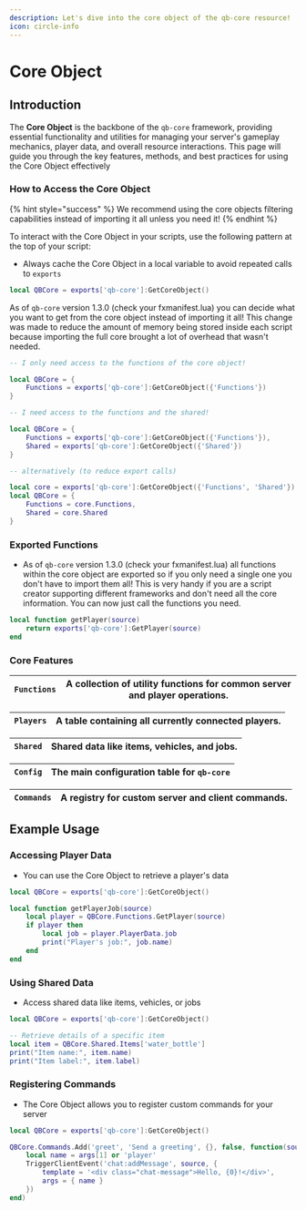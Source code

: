 ```yaml
---
description: Let's dive into the core object of the qb-core resource!
icon: circle-info
---
```


# Core Object

## Introduction

The **Core Object** is the backbone of the `qb-core` framework, providing essential functionality and utilities for managing your server's gameplay mechanics, player data, and overall resource interactions. This page will guide you through the key features, methods, and best practices for using the Core Object effectively

### How to Access the Core Object

{% hint style="success" %}
We recommend using the core objects filtering capabilities instead of importing it all unless you need it!
{% endhint %}

To interact with the Core Object in your scripts, use the following pattern at the top of your script:

* Always cache the Core Object in a local variable to avoid repeated calls to `exports`

```lua
local QBCore = exports['qb-core']:GetCoreObject()
```

As of `qb-core` version 1.3.0 (check your fxmanifest.lua) you can decide what you want to get from the core object instead of importing it all! This change was made to reduce the amount of memory being stored inside each script because importing the full core brought a lot of overhead that wasn't needed.

```lua
-- I only need access to the functions of the core object!

local QBCore = {
    Functions = exports['qb-core']:GetCoreObject({'Functions'})
}

-- I need access to the functions and the shared!

local QBCore = {
    Functions = exports['qb-core']:GetCoreObject({'Functions'}),
    Shared = exports['qb-core']:GetCoreObject({'Shared'})
}

-- alternatively (to reduce export calls)

local core = exports['qb-core']:GetCoreObject({'Functions', 'Shared'})
local QBCore = {
    Functions = core.Functions,
    Shared = core.Shared
}
```

### Exported Functions

* As of `qb-core` version 1.3.0 (check your fxmanifest.lua) all functions within the core object are exported so if you only need a single one you don't have to import them all! This is very handy if you are a script creator supporting different frameworks and don't need all the core information. You can now just call the functions you need.

```lua
local function getPlayer(source)
    return exports['qb-core']:GetPlayer(source)
end
```

### Core Features

| `Functions` | A collection of utility functions for common server and player operations. |
| ----------- | -------------------------------------------------------------------------- |

| `Players` | A table containing all currently connected players. |
| --------- | --------------------------------------------------- |

| `Shared` | Shared data like items, vehicles, and jobs. |
| -------- | ------------------------------------------- |

| `Config` | The main configuration table for `qb-core` |
| -------- | ------------------------------------------ |

| `Commands` | A registry for custom server and client commands. |
| ---------- | ------------------------------------------------- |

## Example Usage

### Accessing Player Data

* You can use the Core Object to retrieve a player's data

```lua
local QBCore = exports['qb-core']:GetCoreObject()

local function getPlayerJob(source)
    local player = QBCore.Functions.GetPlayer(source)
    if player then
        local job = player.PlayerData.job
        print("Player's job:", job.name)
    end
end
```

### Using Shared Data

* Access shared data like items, vehicles, or jobs

```lua
local QBCore = exports['qb-core']:GetCoreObject()

-- Retrieve details of a specific item
local item = QBCore.Shared.Items['water_bottle']
print("Item name:", item.name)
print("Item label:", item.label)
```

### Registering Commands

* The Core Object allows you to register custom commands for your server

```lua
local QBCore = exports['qb-core']:GetCoreObject()

QBCore.Commands.Add('greet', 'Send a greeting', {}, false, function(source, args)
    local name = args[1] or 'player'
    TriggerClientEvent('chat:addMessage', source, {
        template = '<div class="chat-message">Hello, {0}!</div>',
        args = { name }
    })
end)
```
